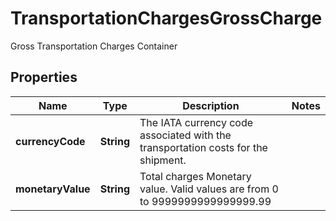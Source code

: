 

# TransportationChargesGrossCharge

Gross Transportation Charges Container

## Properties

| Name | Type | Description | Notes |
|------------ | ------------- | ------------- | -------------|
|**currencyCode** | **String** | The IATA currency code associated with the transportation costs for the shipment. |  |
|**monetaryValue** | **String** | Total charges Monetary value. Valid values are from 0 to 9999999999999999.99 |  |



